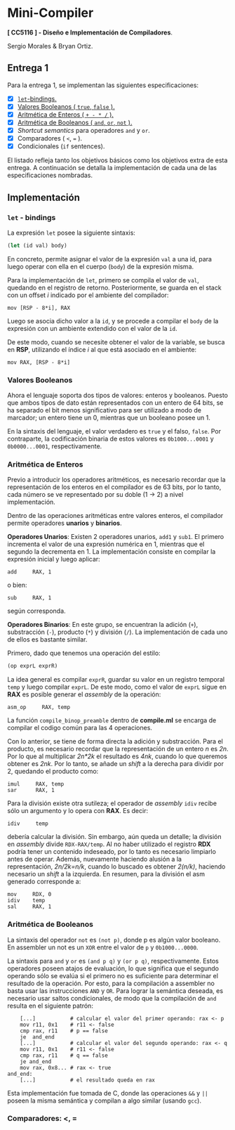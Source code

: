 # Mini-Compiler
__[ CC5116 ] - Diseño e Implementación de Compiladores__.

Sergio Morales & Bryan Ortiz.

## Entrega 1
Para la entrega 1, se implementan las siguientes especificaciones:
- [x] [``let``-bindings.](#let---bindings)
- [x] [Valores Booleanos ( ``true``, ``false`` ).](#valores-booleanos)
- [x] [Aritmética de Enteros ( ``+ - * /`` ).](#aritmética-de-enteros)
- [x] [Aritmética de Booleanos ( ``and``, ``or``, ``not`` ).](#aritmética-de-booleanos)
- [x] _Shortcut semantics_ para operadores ``and`` y ``or``.
- [x] Comparadores ( ``<``, ``=`` ).
- [x] Condicionales (``if`` sentences).

El listado refleja tanto los objetivos básicos como los objetivos extra de esta entrega. A continuación se detalla la implementación de cada una de las especificaciones nombradas.

## Implementación

### ``let`` - bindings
La expresión ``let`` posee la siguiente sintaxis:
```Scheme
(let (id val) body)
```
En concreto, permite asignar el valor de la expresión ``val`` a una id, para luego operar con ella en el cuerpo (``body``) de la expresión misma. 

Para la implementación de ``let``, primero se compila el valor de ``val``, quedando en el registro de retorno. Posteriormente, se guarda en el stack con un offset _i_ indicado por el ambiente del compilador:
```
mov [RSP - 8*i], RAX
```
Luego se asocia dicho valor a la ``id``, y se procede a compilar el ``body`` de la expresión con un ambiente extendido con el valor de la ``id``.

De este modo, cuando se necesite obtener el valor de la variable, se busca en __RSP__, utilizando el índice _i_ al que está asociado en el ambiente:
```
mov RAX, [RSP - 8*i]
```

### Valores Booleanos
Ahora el lenguaje soporta dos tipos de valores: enteros y booleanos. Puesto que ambos tipos de dato están representados con un entero de 64 bits, se ha separado el bit menos significativo para ser utilizado a modo de marcador; un entero tiene un 0, mientras que un booleano posee un 1.

En la sintaxis del lenguaje, el valor verdadero es `true` y el falso, `false`. Por contraparte, la codificación binaria de estos valores es `0b1000...0001` y `0b0000...0001`, respectivamente. 

### Aritmética de Enteros
Previo a introducir los operadores aritméticos, es necesario recordar que la representación de los enteros en el compilador es de 63 bits, por lo tanto, cada número se ve representado por su doble (1 → 2) a nivel implementación.

Dentro de las operaciones aritméticas entre valores enteros, el compilador permite operadores __unarios__ y __binarios__.

__Operadores Unarios__: Existen 2 operadores unarios, ``add1`` y ``sub1``. El primero incrementa el valor de una expresión numérica en 1, mientras que el segundo la decrementa en 1. La implementación consiste en compilar la expresión inicial y luego aplicar:
```
add     RAX, 1
```
o bien:
```
sub     RAX, 1
```
según corresponda.

__Operadores Binarios__: En este grupo, se encuentran la adición (``+``), substracción (``-``), producto (``*``) y división (``/``). La implementación de cada uno de ellos es bastante similar.

Primero, dado que tenemos una operación del estilo:
```Scheme
(op exprL exprR)
```
La idea general es compilar ``exprR``, guardar su valor en un registro temporal ``temp`` y luego compilar ``exprL``. De este modo, como el valor de ``exprL`` sigue en __RAX__ es posible generar el _assembly_ de la operación:
```
asm_op     RAX, temp
```
La función ``compile_binop_preamble`` dentro de __compile.ml__ se encarga de compilar el codigo común para las 4 operaciones.

Con lo anterior, se tiene de forma directa la adición y substracción. Para el producto, es necesario recordar que la representación de un entero _n_ es _2n_. Por lo que al multiplicar _2n*2k_ el resultado es _4nk_, cuando lo que queremos obtener es _2nk_. Por lo tanto, se añade un _shift_ a la derecha para dividir por 2, quedando el producto como:
```
imul     RAX, temp
sar      RAX, 1
```
Para la división existe otra sutileza; el operador de _assembly_ ``idiv`` recibe sólo un argumento y lo opera con __RAX__. Es decir:
```
idiv     temp
```
debería calcular la división. Sin embargo, aún queda un detalle; la división en _assembly_ divide ``RDX-RAX/temp``. Al no haber utilizado el registro __RDX__ podría tener un contenido indeseado, por lo tanto es necesario limpiarlo antes de operar. Además, nuevamente haciendo alusión a la representación, _2n/2k=n/k_, cuando lo buscado es obtener _2(n/k)_, haciendo necesario un _shift_ a la izquierda. En resumen, para la división el asm generado corresponde a:
```
mov     RDX, 0
idiv    temp
sal     RAX, 1
```

### Aritmética de Booleanos
La sintaxis del operador `not` es `(not p)`, donde p es algún valor booleano. En assembler un not es un `XOR` entre el valor de `p` y `0b1000...0000`.

La sintaxis para `and` y `or` es `(and p q)` y `(or p q)`, respectivamente. Estos operadores poseen atajos de evaluación, lo que significa que el segundo operando sólo se evalúa si el primero no es suficiente para determinar el resultado de la operación. Por esto, para la compilación a assembler no basta usar las instrucciones `AND` y `OR`. Para lograr la semántica deseada, es necesario usar saltos condicionales, de modo que la compilación de `and` resulta en el siguiente patrón:
```
    [...]           # calcular el valor del primer operando: rax <- p
    mov r11, 0x1    # r11 <- false
    cmp rax, r11    # p == false
    je  and_end      
    [...]           # calcular el valor del segundo operando: rax <- q
    mov r11, 0x1    # r11 <- false
    cmp rax, r11    # q == false
    je and_end
    mov rax, 0x8... # rax <- true
and_end:
    [...]           # el resultado queda en rax
```
Esta implementación fue tomada de C, donde las operaciones `&&` y `||` poseen la misma semántica y compilan a algo similar (usando `gcc`).

### Comparadores: <, =
